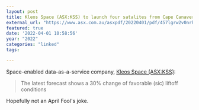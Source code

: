 ```yaml
---
layout: post
title: Kleos Space (ASX:KSS) to launch four satalites from Cape Canaveral on April 1st
external_url: "https://www.asx.com.au/asxpdf/20220401/pdf/457lgrw2v0nrhq.pdf"
featured: true
date: '2022-04-01 10:58:56'
year: "2022"
categories: "linked"
tags:

---
```

Space-enabled data-as-a-service company, [Kleos Space (ASX:KSS)](https://www2.asx.com.au/markets/company/KSS):

> The latest forecast shows a 30% change of favorable (sic) liftoff conditions

Hopefully not an April Fool's joke.
